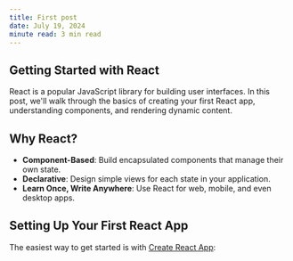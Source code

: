 ```yaml
---
title: First post
date: July 19, 2024
minute read: 3 min read
---
```


## Getting Started with React

React is a popular JavaScript library for building user interfaces. In this post, we'll walk through the basics of creating your first React app, understanding components, and rendering dynamic content.

## Why React?

- **Component-Based**: Build encapsulated components that manage their own state.
- **Declarative**: Design simple views for each state in your application.
- **Learn Once, Write Anywhere**: Use React for web, mobile, and even desktop apps.

## Setting Up Your First React App

The easiest way to get started is with [Create React App](https://create-react-app.dev/):
